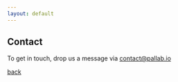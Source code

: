 ```yaml
---
layout: default
---
```


## Contact

To get in touch, drop us a message via [contact@pallab.io](mailto:contact@pallab.io)

[back](./)

